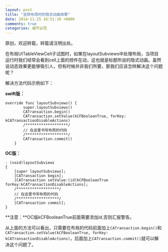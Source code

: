```yaml
---
layout: post
title: "去除布局时的隐式动画效果"
date: 2014-11-25 16:51:18 +0800
comments: true
categories: 细节必究
---
```

原创，欢迎转载，转载请注明出处。

在布局UITableViewCell子试图时，如果在layoutSubviews中处理布局，当项目运行时我们经常会看到cell上面的控件在动，这也就是标题所说的隐式动画。虽然说动态效果更能够吸引人，但有时候并非我们所要，那我们应该怎样解决这个问题呢？

<!--more-->

解决方法代码示例如下：

**swift版：**

```
override func layoutSubviews() {
        super.layoutSubviews()
        CATransaction.begin()
        CATransaction.setValue(kCFBooleanTrue, forKey: kCATransactionDisableActions)
        /*******************/
        // 在这里书写布局的代码
        /*******************/
        CATransaction.commit()
    }
```
    
**OC版：**

```
- (void)layoutSubviews
{
    [super layoutSubviews];    
    [CATransaction begin];
    [CATransaction setValue:(id)kCFBooleanTrue forKey:kCATransactionDisableActions];
    /*******************/
    // 在这里书写布局的代码
    /*******************/
    [CATransaction commit];
}
```
**注意：**OC版kCFBooleanTrue前面需要添加id,否则汇报警告。

从上面的方法可以看出，只需要在布局的代码前面加上`CATransaction.begin()`和`CATransaction.setValue(kCFBooleanTrue, forKey: kCATransactionDisableActions)`，后面加上`CATransaction.commit()`就可以解决这个问题了。